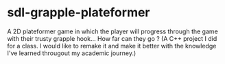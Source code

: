 # sdl-grapple-plateformer
A 2D plateformer game in which the player will progress through the game with their trusty grapple hook... How far can they go ? (A C++ project I did for a class. I would like to remake it and make it better with the knowledge I've learned througout my academic journey.)
